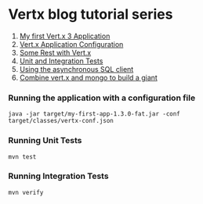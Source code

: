 
# Vertx blog tutorial series

 1. [My first Vert.x 3 Application](https://vertx.io/blog/my-first-vert-x-3-application/)
 2. [Vert.x Application Configuration](https://vertx.io/blog/vert-x-application-configuration/)
 3. [Some Rest with Vert.x](https://vertx.io/blog/some-rest-with-vert-x/)
 4. [Unit and Integration Tests](https://vertx.io/blog/unit-and-integration-tests/)
 5. [Using the asynchronous SQL client](https://vertx.io/blog/using-the-asynchronous-sql-client/)
 6. [Combine vert.x and mongo to build a giant](https://vertx.io/blog/combine-vert-x-and-mongo-to-build-a-giant/)



### Running the application with a configuration file

```
java -jar target/my-first-app-1.3.0-fat.jar -conf target/classes/vertx-conf.json
```

### Running Unit Tests

```shell
mvn test
```

### Running Integration Tests

```shell
mvn verify
```
